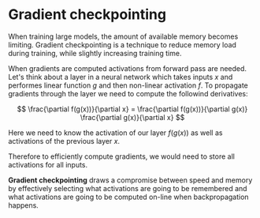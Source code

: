 # Gradient checkpointing

When training large models, the amount of available memory becomes limiting.
Gradient checkpointing is a technique to reduce memory load during training,
while slightly increasing training time.

When gradients are computed activations from forward pass are needed. Let's
think about a layer in a neural network which takes inputs $x$ and performes
linear function $g$ and then non-linear activation $f$. To propagate
gradients through the layer we need to compute the followind derivatives:

$$
\frac{\partial f(g(x))}{\partial x} = \frac{\partial f(g(x))}{\partial g(x)}
\frac{\partial g(x)}{\partial x}
$$

Here we need to know the activation of our layer $f(g(x))$ as well as
activations of the previous layer $x$.

Therefore to efficiently compute gradients, we would need to store all
activations for all inputs.

**Gradient checkpointing** draws a compromise between speed and memory by
effectively selecting what activations are going to be remembered and what
activations are going to be computed on-line when backpropagation happens.
